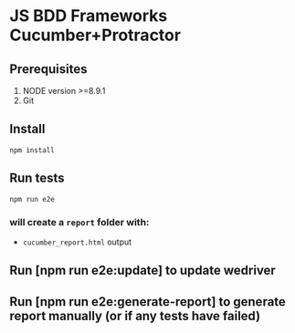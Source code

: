 # JS BDD Frameworks Cucumber+Protractor

## Prerequisites
1. NODE version >=8.9.1
2. Git

## Install
```
npm install
```

## Run tests
```
npm run e2e
```
### will create a `report` folder with:
* `cucumber_report.html` output

## Run [npm run e2e:update] to update wedriver

## Run [npm run e2e:generate-report] to generate report manually (or if any tests have failed)
